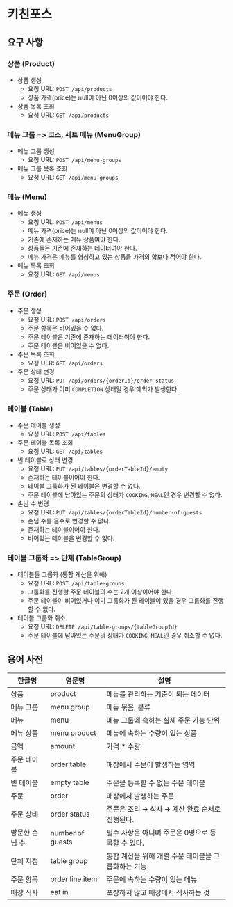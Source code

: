 # 키친포스
## 요구 사항
### 상품 (Product)
- 상품 생성
  - 요청 URL: `POST /api/products`
  - 상품 가격(price)는 null이 아닌 0이상의 값이어야 한다.
- 상품 목록 조회
  - 요청 URL: `GET /api/products`

### 메뉴 그룹 => 코스, 세트 메뉴 (MenuGroup)
- 메뉴 그룹 생성
  - 요청 URL: `POST /api/menu-groups`
- 메뉴 그룹 목록 조회
  - 요청 URL: `GET /api/menu-groups`

### 메뉴 (Menu) 
- 메뉴 생성
  - 요청 URL: `POST /api/menus`
  - 메뉴 가격(price)는 null이 아닌 0이상의 값이어야 한다.
  - 기존에 존재하는 메뉴 상품여야 한다.
  - 상품들은 기존에 존재하는 데이터여야 한다.
  - 메뉴 가격은 메뉴를 형성하고 있는 상품들 가격의 합보다 적어야 한다.
- 메뉴 목록 조회
  - 요청 URL: `GET /api/menus`

### 주문 (Order)
- 주문 생성
  - 요청 URL: `POST /api/orders`
  - 주문 항목은 비어있을 수 없다.
  - 주문 테이블은 기존에 존재하는 데이터여야 한다.
  - 주문 테이블은 비어있을 수 없다.
- 주문 목록 조회
  - 요청 ULR: `GET /api/orders`
- 주문 상태 변경
  - 요청 URL: `PUT /api/orders/{orderId}/order-status`
  - 주문 상태가 이미 `COMPLETION` 상태일 경우 예외가 발생한다.

### 테이블 (Table)
- 주문 테이블 생성
  - 요청 URL: `POST /api/tables`
- 주문 테이블 목록 조회
  - 요청 URL: `GET /api/tables`
- 빈 테이블로 상태 변경
  - 요청 URL: `PUT /api/tables/{orderTableId}/empty`
  - 존재하는 테이블이어야 한다.
  - 테이블 그룹화가 된 테이블은 변경할 수 없다.
  - 주문 테이블에 남아있는 주문의 상태가 `COOKING`, `MEAL`인 경우 변경할 수 없다.
- 손님 수 변경
  - 요청 URL: `PUT /api/tables/{orderTableId}/number-of-guests`
  - 손님 수를 음수로 변경할 수 없다.
  - 존재하는 테이블이어야 한다.
  - 비어있는 테이블을 변경할 수 없다.

### 테이블 그룹화 => 단체 (TableGroup)
- 테이블들 그룹화 (통합 계산을 위해)
  - 요청 URL: `POST /api/table-groups`
  - 그룹화를 진행할 주문 테이블의 수는 2개 이상이어야 한다.
  - 주문 테이블이 비어있거나 이미 그룹화가 된 테이블이 있을 경우 그룹화를 진행할 수 없다.
- 테이블 그룹화 취소
  - 요청 URL: `DELETE /api/table-groups/{tableGroupId}`
  - 주문 테이블에 남아있는 주문의 상태가 `COOKING`, `MEAL`인 경우 취소할 수 없다.

## 용어 사전

| 한글명 | 영문명 | 설명 |
| --- | --- | --- |
| 상품 | product | 메뉴를 관리하는 기준이 되는 데이터 |
| 메뉴 그룹 | menu group | 메뉴 묶음, 분류 |
| 메뉴 | menu | 메뉴 그룹에 속하는 실제 주문 가능 단위 |
| 메뉴 상품 | menu product | 메뉴에 속하는 수량이 있는 상품 |
| 금액 | amount | 가격 * 수량 |
| 주문 테이블 | order table | 매장에서 주문이 발생하는 영역 |
| 빈 테이블 | empty table | 주문을 등록할 수 없는 주문 테이블 |
| 주문 | order | 매장에서 발생하는 주문 |
| 주문 상태 | order status | 주문은 조리 ➜ 식사 ➜ 계산 완료 순서로 진행된다. |
| 방문한 손님 수 | number of guests | 필수 사항은 아니며 주문은 0명으로 등록할 수 있다. |
| 단체 지정 | table group | 통합 계산을 위해 개별 주문 테이블을 그룹화하는 기능 |
| 주문 항목 | order line item | 주문에 속하는 수량이 있는 메뉴 |
| 매장 식사 | eat in | 포장하지 않고 매장에서 식사하는 것 |
